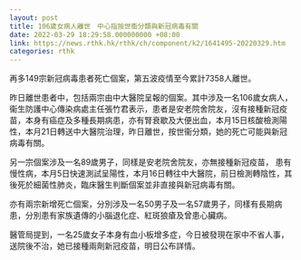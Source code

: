 ```yaml
---
layout: post
title: 106歲女病人離世　中心指按世衞分類與新冠病毒有關
date: 2022-03-29 18:29:58.000000000 +08:00
link: https://news.rthk.hk/rthk/ch/component/k2/1641495-20220329.htm
categories: rthk
---
```


再多149宗新冠病毒患者死亡個案，第五波疫情至今累計7358人離世。

昨日離世患者中，包括兩宗由中大醫院呈報的個案。其中涉及一名106歲女病人，衞生防護中心傳染病處主任張竹君表示，患者是安老院舍院友，沒有接種新冠疫苗，本身有癌症及多種長期病患，亦有腎衰歇及大便出血，本月15日核酸檢測陽性，本月21日轉送中大醫院治理，昨日離世，按世衞分類，她的死亡可能與新冠病毒有關。

另一宗個案涉及一名89歲男子，同樣是安老院舍院友，亦無接種新冠疫苗， 患有慢性病，本月5日快速測試呈陽性，本月16日轉往中大醫院，前日檢測轉陰性，其後死於細菌性肺炎，臨床醫生判斷個案並非直接與新冠病毒有關。

亦有兩宗新增死亡個案，分別涉及一名50男子及一名57歲男子，同樣有長期病患，分別患有家族遺傳的小腦退化症、紅斑狼瘡及曾患心臟病。

醫管局提到，一名25歲女子本身有血小板增多症，今日被發現在家中不省人事，送院後不治，她已接種兩劑新冠疫苗，明日公布詳情。
